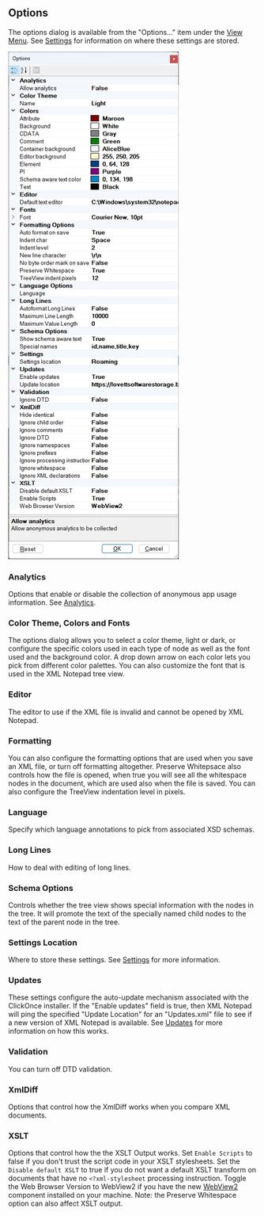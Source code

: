 
## Options

The options dialog is available from the "Options..." item under the [View Menu](menus.md). See [Settings](settings.md)
for information on where these settings are stored.

![Options](../assets/images/options.jpg)

### Analytics
Options that enable or disable the collection of anonymous app usage information. See [Analytics](analytics.md).

### Color Theme, Colors and Fonts
The options dialog allows you to select a color theme, light or dark, or configure the specific colors used in each type
of node as well as the font used and the background color. A drop down arrow on each color lets you pick from different
color palettes. You can also customize the font that is used in the XML Notepad tree view.

### Editor
The editor to use if the XML file is invalid and cannot be opened by XML Notepad.

### Formatting
You can also configure the formatting options that are used when you save an XML file, or turn off formatting
altogether. Preserve Whitepsace also controls how the file is opened, when true you will see all the whitespace nodes in
the document, which are used also when the file is saved. You can also configure the TreeView indentation level in
pixels.

### Language
Specify which language annotations to pick from associated XSD schemas.

### Long Lines
How to deal with editing of long lines.

### Schema Options
Controls whether the tree view shows special information with the nodes in the tree. It will promote the text of the
specially named child nodes to the text of the parent node in the tree.

### Settings Location
Where to store these settings. See [Settings](settings.md) for more information.

### Updates

These settings configure the auto-update mechanism associated with the ClickOnce installer. If the "Enable updates"
field is true, then XML Notepad will ping the specified "Update Location" for an "Updates.xml" file to see if a new
version of XML Notepad is available. See [Updates](updates.md) for more information on how this works.

### Validation
You can turn off DTD validation.

### XmlDiff
Options that control how the XmlDiff works when you compare XML documents.

### XSLT
Options that control how the the XSLT Output works. Set `Enable Scripts` to false if you don't trust the script code in
your XSLT stylesheets. Set the `Disable default XSLT` to true if you do not want a default XSLT transform on documents
that have no `<?xml-stylesheet` processing instruction. Toggle the Web Browser Version to WebView2 if you have the new
[WebView2](https://developer.microsoft.com/en-us/microsoft-edge/webview2/) component installed on your machine. Note:
the Preserve Whitespace option can also affect XSLT output.
